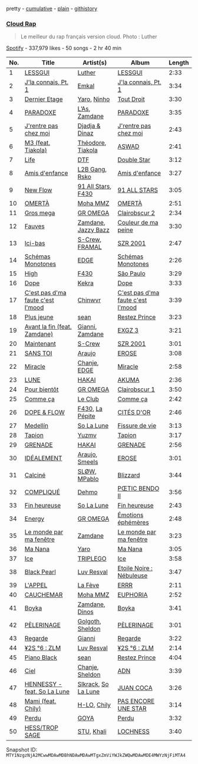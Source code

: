 pretty - [cumulative](/playlists/cumulative/37i9dQZF1DX5jNEiuvPyWr.md) - [plain](/playlists/plain/37i9dQZF1DX5jNEiuvPyWr) - [githistory](https://github.githistory.xyz/mackorone/spotify-playlist-archive/blob/main/playlists/plain/37i9dQZF1DX5jNEiuvPyWr)

### [Cloud Rap](https://open.spotify.com/playlist/37i9dQZF1DX5jNEiuvPyWr)

> Le meilleur du rap français version cloud\. Photo : Luther

[Spotify](https://open.spotify.com/user/spotify) - 337,979 likes - 50 songs - 2 hr 40 min

| No. | Title | Artist(s) | Album | Length |
|---|---|---|---|---|
| 1 | [LESSGUI](https://open.spotify.com/track/7tcsRVgsBvGGL8h9BHN1uA) | [Luther](https://open.spotify.com/artist/712cOCN3mpraX2UOgUvdHW) | [LESSGUI](https://open.spotify.com/album/0sW9FAedveHh5b62T0eIoU) | 2:33 |
| 2 | [J'la connais, Pt\. 1](https://open.spotify.com/track/7qTRcNu0nqDyjM7cWofXqT) | [Emkal](https://open.spotify.com/artist/4ZPLdCBeYJBAjsLTWRcZEs) | [J'la connais, Pt\. 1](https://open.spotify.com/album/6CodUHcAHp1KsNY2zPyDKA) | 3:34 |
| 3 | [Dernier Etage](https://open.spotify.com/track/4cEmTY9s8re8z5Lg9u3uXH) | [Yaro](https://open.spotify.com/artist/09E5z6upwkmwTKX8LGQgMo), [Ninho](https://open.spotify.com/artist/6Te49r3A6f5BiIgBRxH7FH) | [Tout Droit](https://open.spotify.com/album/2wMNxWbAEvAiAuX6rPH5Ux) | 3:30 |
| 4 | [PARADOXE](https://open.spotify.com/track/1xLddYF8AeGunDqEXr4YIO) | [L’As](https://open.spotify.com/artist/3VTjgKLiBLDXWCigMpjFan), [Zamdane](https://open.spotify.com/artist/5CtPAGoxpJ4yLJLx6CSrO8) | [PARADOXE](https://open.spotify.com/album/44ax71MweuP0tuXzV9mgfh) | 3:35 |
| 5 | [J'rentre pas chez moi](https://open.spotify.com/track/1kqrfPAEFaOx33YHlYqQLa) | [Djadja & Dinaz](https://open.spotify.com/artist/5hREZP0zTQbTLkZ2M8RS4v) | [J'rentre pas chez moi](https://open.spotify.com/album/5MaykxZo8kzq0uYHgQXjqD) | 2:43 |
| 6 | [M3 \(feat\. Tiakola\)](https://open.spotify.com/track/0MkTS97rxyZjvzcWtoaFYe) | [Théodore](https://open.spotify.com/artist/1LVM8ye1ivMW71OmS264u2), [Tiakola](https://open.spotify.com/artist/3vUMXQ9kPnZAQkMkZZ7Hfh) | [ASWAD](https://open.spotify.com/album/0SZlUHqgkPZV8dwhD7EDZ6) | 2:41 |
| 7 | [Life](https://open.spotify.com/track/4IvUUwahzNnmLNx3Fy56BP) | [DTF](https://open.spotify.com/artist/37ioGUZGhKk7VjWIocx8kM) | [Double Star](https://open.spotify.com/album/2Kl8Lizlp50x23YlY2Yrau) | 3:12 |
| 8 | [Amis d'enfance](https://open.spotify.com/track/59XM6eXdRqsOo0q7e5I4dK) | [L2B Gang](https://open.spotify.com/artist/4hYxvgmTzS29XAXlo5adgM), [Rsko](https://open.spotify.com/artist/3L774tiJRvPmAS90pOLB44) | [Amis d'enfance](https://open.spotify.com/album/3hV1vkAYnO7afQjE5j15V2) | 3:27 |
| 9 | [New Flow](https://open.spotify.com/track/7wcvpuqOwffUGKXydc5Ngn) | [91 All Stars](https://open.spotify.com/artist/2NXFKDjgSuIyiUUH2PEVHG), [F430](https://open.spotify.com/artist/11ajgggOI6hGjR8CF53mhG) | [91 ALL STARS](https://open.spotify.com/album/67RktnRUQzkN9ZM8VAsakU) | 3:05 |
| 10 | [OMERTÀ](https://open.spotify.com/track/13eTAuzyWBzGOi6uM8712G) | [Moha MMZ](https://open.spotify.com/artist/13fQpdj4xMKM4gbQUcB00T) | [OMERTÀ](https://open.spotify.com/album/4ez5SqQc5JoMUYbVBvbmGj) | 2:51 |
| 11 | [Gros mega](https://open.spotify.com/track/1z1kLrnuYTLdXoSKWYE9Fy) | [GR OMEGA](https://open.spotify.com/artist/2OycTEXMkHcR33DNZ3BpVJ) | [Clairobscur 2](https://open.spotify.com/album/2JlgRagGV3G37C4Db5bPH1) | 2:34 |
| 12 | [Fauves](https://open.spotify.com/track/5lyKwmMB1nuU3jUrrIFI3Q) | [Zamdane](https://open.spotify.com/artist/5CtPAGoxpJ4yLJLx6CSrO8), [Jazzy Bazz](https://open.spotify.com/artist/0cMsSWXCY2Wag16luxN6fL) | [Couleur de ma peine](https://open.spotify.com/album/2N9IozZraUsmwNPd4k69YB) | 3:30 |
| 13 | [Ici\-bas](https://open.spotify.com/track/6AwuAiYCqeSWzbk4Vzcr3J) | [S\-Crew](https://open.spotify.com/artist/1HhXce8PpMmaKjBIWzAxWc), [FRAMAL](https://open.spotify.com/artist/392Bnlp5PrDQZgtr3OSG9T) | [SZR 2001](https://open.spotify.com/album/0rk3WWubPvymeQeb3R8n7s) | 2:47 |
| 14 | [Schémas Monotones](https://open.spotify.com/track/6cQrLizVUnTNQz5hNdnmIV) | [EDGE](https://open.spotify.com/artist/0ZCX1rGywF2LATUUCq0nOg) | [Schémas Monotones](https://open.spotify.com/album/6YZxi7O8YpLl1VIPZRS3zJ) | 2:26 |
| 15 | [High](https://open.spotify.com/track/4lpWpolbOCSrlEe9FN3G9F) | [F430](https://open.spotify.com/artist/11ajgggOI6hGjR8CF53mhG) | [São Paulo](https://open.spotify.com/album/7sBsoD0q8ZCKwoH8wM8Qfy) | 3:29 |
| 16 | [Dope](https://open.spotify.com/track/50Iv0gsXTFbPQnrtbkHK85) | [Kekra](https://open.spotify.com/artist/20pbz4TbpkBUr5JwYfGgPS) | [Dope](https://open.spotify.com/album/2cs5rAaux06NIbxlogq5Ek) | 3:33 |
| 17 | [C'est pas d'ma faute c'est l'mood](https://open.spotify.com/track/6Rze4VVS34G8jyume7rIgj) | [Chinwvr](https://open.spotify.com/artist/0FO41jGlT3izLX7oULFUlr) | [C'est pas d'ma faute c'est l'mood](https://open.spotify.com/album/4Frq8x9BsYMkWmYi2sPSKO) | 3:39 |
| 18 | [Plus jeune](https://open.spotify.com/track/1mWoxD27fEJ4scLSlBHEs3) | [sean](https://open.spotify.com/artist/7CxSejERLJhkuYRU6D1d8C) | [Restez Prince](https://open.spotify.com/album/0Vmsj0ANTL4CsFmXPHJadZ) | 3:23 |
| 19 | [Avant la fin \(feat\. Zamdane\)](https://open.spotify.com/track/19OckgD8qk3bmeT4xoJ3js) | [Gianni](https://open.spotify.com/artist/5W9ShLREoRMuXqSSYMeHqk), [Zamdane](https://open.spotify.com/artist/5CtPAGoxpJ4yLJLx6CSrO8) | [EXGZ 3](https://open.spotify.com/album/30B5XqJZhEp7nJutaeqqU3) | 3:21 |
| 20 | [Maintenant](https://open.spotify.com/track/7dqUEX8cUv22oiK6UHFZMn) | [S\-Crew](https://open.spotify.com/artist/1HhXce8PpMmaKjBIWzAxWc) | [SZR 2001](https://open.spotify.com/album/2kkaNm9FAqoUVhazyqobac) | 3:01 |
| 21 | [SANS TOI](https://open.spotify.com/track/447ZZY0MMCZcYcDVxWKwgn) | [Araujo](https://open.spotify.com/artist/6fiGkVkamTXnIymlLQcByP) | [EROSE](https://open.spotify.com/album/6KsyNUGlI8yH1u89W7XzKl) | 3:08 |
| 22 | [Miracle](https://open.spotify.com/track/7gLIgciyl0LiLeX7LXAACB) | [Chanje](https://open.spotify.com/artist/5BZQ1LKKtw3uu6NIJdlU4Y), [EDGE](https://open.spotify.com/artist/0ZCX1rGywF2LATUUCq0nOg) | [Miracle](https://open.spotify.com/album/3ApUvBtVEP475jtilOY4jy) | 2:58 |
| 23 | [LUNE](https://open.spotify.com/track/1k6EPZ5JuuNTOGhF7woAXz) | [HAKAI](https://open.spotify.com/artist/33v1e0a3iVU2BBzW3orMrN) | [AKUMA](https://open.spotify.com/album/4BBlqKe6wXcS1pijTZ1zMh) | 2:36 |
| 24 | [Pour bientôt](https://open.spotify.com/track/0qRS9WjPTtfwgR3iT8YZZl) | [GR OMEGA](https://open.spotify.com/artist/2OycTEXMkHcR33DNZ3BpVJ) | [Clairobscur 1](https://open.spotify.com/album/5nujvuksXeAXd0y7d3MWxa) | 3:50 |
| 25 | [Comme ça](https://open.spotify.com/track/1uBJsPHcyDfyg9wewkYUj7) | [Le Club](https://open.spotify.com/artist/4PlMVWxO3DGtAvMwbXgctQ) | [Comme ça](https://open.spotify.com/album/7GJ0cZpKrkJe8Kv52V2ur9) | 2:42 |
| 26 | [DOPE & FLOW](https://open.spotify.com/track/2xEtaNqgy2PogrwrY4GjuJ) | [F430](https://open.spotify.com/artist/11ajgggOI6hGjR8CF53mhG), [La Pépite](https://open.spotify.com/artist/2Ago4l6T5ldhK0qjc9iSvV) | [CITÉS D'OR](https://open.spotify.com/album/0SHzFt4bn69jklshAtcDu3) | 2:46 |
| 27 | [Medellín](https://open.spotify.com/track/5A6krUMRdMEHE2XT1qaBFB) | [So La Lune](https://open.spotify.com/artist/4ZW7BptOWzjNFLEqRiNCT7) | [Fissure de vie](https://open.spotify.com/album/1jDCzsViwRa0trfppiwWTC) | 3:13 |
| 28 | [Tapion](https://open.spotify.com/track/2vHzw04q8IL0wRKJmBDocw) | [Yuzmv](https://open.spotify.com/artist/1cYA2rnKwpVYe9iVH3Djjm) | [Tapion](https://open.spotify.com/album/0aOEqCwX0R9fr9vpdXIdEA) | 3:17 |
| 29 | [GRENADE](https://open.spotify.com/track/0WZ7TQn8MJnzRxKdxWlpdN) | [HAKAI](https://open.spotify.com/artist/33v1e0a3iVU2BBzW3orMrN) | [GRENADE](https://open.spotify.com/album/2CW4ULev9mQurLEpFHdovg) | 2:56 |
| 30 | [IDÉALEMENT](https://open.spotify.com/track/5fAfsSObe2skdyhzbX7hjJ) | [Araujo](https://open.spotify.com/artist/6fiGkVkamTXnIymlLQcByP), [Smeels](https://open.spotify.com/artist/6FyY3mlFrDdKUX35GrzeOZ) | [EROSE](https://open.spotify.com/album/6KsyNUGlI8yH1u89W7XzKl) | 3:01 |
| 31 | [Calciné](https://open.spotify.com/track/1FSDo0QfL9gQh32MxzqsZO) | [SLØW](https://open.spotify.com/artist/6jPpTPMBhULm8sukMmyrTW), [MPablo](https://open.spotify.com/artist/4Pmp4phME9ksNwnpPHumHU) | [Blizzard](https://open.spotify.com/album/49sFNtfB0KYvor4eL1yBJY) | 3:44 |
| 32 | [COMPLIQUÉ](https://open.spotify.com/track/0OTmlCY3Ufhkjl5pmtlZXt) | [Dehmo](https://open.spotify.com/artist/5oM4ylX9mgzyzDD6yYPUal) | [PŒTIC BENDO II](https://open.spotify.com/album/56VCAtiAOS6dDVfxuP8eeT) | 3:56 |
| 33 | [Fin heureuse](https://open.spotify.com/track/2xIaxSN4uWp84jqXmk9DYn) | [So La Lune](https://open.spotify.com/artist/4ZW7BptOWzjNFLEqRiNCT7) | [Fin heureuse](https://open.spotify.com/album/5KcQvszp8wKRp1k9fHXR12) | 2:43 |
| 34 | [Energy](https://open.spotify.com/track/3nN9fK77Fd7UvVKngaNSpE) | [GR OMEGA](https://open.spotify.com/artist/2OycTEXMkHcR33DNZ3BpVJ) | [Émotions éphémères](https://open.spotify.com/album/7Kj4sIbP6sLyLLOVyzpt31) | 2:48 |
| 35 | [Le monde par ma fenêtre](https://open.spotify.com/track/34gqAsUuzda4ctvmjcv3Kl) | [Zamdane](https://open.spotify.com/artist/5CtPAGoxpJ4yLJLx6CSrO8) | [Le monde par ma fenêtre](https://open.spotify.com/album/1wfDHmjYJOji4uln5Ep65z) | 3:23 |
| 36 | [Ma Nana](https://open.spotify.com/track/5gbxLiDOBUTIEKpIxKMeNe) | [Yaro](https://open.spotify.com/artist/09E5z6upwkmwTKX8LGQgMo) | [Ma Nana](https://open.spotify.com/album/5incGx0xEG2Hh6SlBZjAZP) | 3:05 |
| 37 | [Ice](https://open.spotify.com/track/6voLrF6LT0p8ptDqAjaGKN) | [TRIPLEGO](https://open.spotify.com/artist/6cDxDe1MWGgUcNVVdxhCN2) | [Ice](https://open.spotify.com/album/3944ZTzAv3KanHuif2iIwc) | 3:58 |
| 38 | [Black Pearl](https://open.spotify.com/track/1cNLTTuobJoTEQI4lhqZuS) | [Luv Resval](https://open.spotify.com/artist/5l8WyvJ50fdSghK2ySNq1y) | [Etoile Noire : Nébuleuse](https://open.spotify.com/album/2ckXqM9XfrPuuKnN39oRvw) | 3:47 |
| 39 | [L'APPEL](https://open.spotify.com/track/32vCnWdVuYCRhwGJglDMae) | [La Fève](https://open.spotify.com/artist/2sBKOwN0fSjx39VtL2WpjJ) | [ERRR](https://open.spotify.com/album/33YFTG260lyzS3THXtwyq7) | 2:11 |
| 40 | [CAUCHEMAR](https://open.spotify.com/track/7mknKRrpy73QgsaWM3vGsA) | [Moha MMZ](https://open.spotify.com/artist/13fQpdj4xMKM4gbQUcB00T) | [EUPHORIA](https://open.spotify.com/album/4xm2fWDB7cNXUsrZRBdCit) | 2:52 |
| 41 | [Boyka](https://open.spotify.com/track/5sEaPVHq9bCxFaz0W2poeC) | [Zamdane](https://open.spotify.com/artist/5CtPAGoxpJ4yLJLx6CSrO8), [Dinos](https://open.spotify.com/artist/1QPdp5duV6lV4XINCzjwQ2) | [Boyka](https://open.spotify.com/album/652TTQxvvWs3BIOUGY5q4d) | 3:41 |
| 42 | [PÈLERINAGE](https://open.spotify.com/track/0tvP9GO0Rfr8ft3GU0aIGA) | [Golgoth](https://open.spotify.com/artist/6YPGhj88VOEmQ6e9qTotvA), [Sheldon](https://open.spotify.com/artist/6162ZDzd0LT28Lxdj52jjK) | [PÈLERINAGE](https://open.spotify.com/album/3SFxtJqFRhpFnfzu3LI7Ih) | 3:01 |
| 43 | [Regarde](https://open.spotify.com/track/3RXZRxhbPDL6B6gt59FO8m) | [Gianni](https://open.spotify.com/artist/5W9ShLREoRMuXqSSYMeHqk) | [Regarde](https://open.spotify.com/album/223Z3aR3oXho7do2t6IPeY) | 3:22 |
| 44 | [¥2S °6 : ZLM](https://open.spotify.com/track/2gVBlMRlzAPjt6e4oljra4) | [Luv Resval](https://open.spotify.com/artist/5l8WyvJ50fdSghK2ySNq1y) | [¥2S °6 : ZLM](https://open.spotify.com/album/0lJUtwW9eGdcbJYswcujWa) | 2:14 |
| 45 | [Piano Black](https://open.spotify.com/track/0MRPmZVCxKAf5HSaglBoDV) | [sean](https://open.spotify.com/artist/7CxSejERLJhkuYRU6D1d8C) | [Restez Prince](https://open.spotify.com/album/0Vmsj0ANTL4CsFmXPHJadZ) | 4:04 |
| 46 | [Ciel](https://open.spotify.com/track/6k9hppqOss0k5rkHILHbsx) | [Chanje](https://open.spotify.com/artist/5BZQ1LKKtw3uu6NIJdlU4Y), [Sheldon](https://open.spotify.com/artist/6162ZDzd0LT28Lxdj52jjK) | [ADN](https://open.spotify.com/album/4IykJKeBlpC7MQaAaHRqA6) | 3:39 |
| 47 | [HENNESSY \- feat\. So La Lune](https://open.spotify.com/track/1oxV0rnPtUwKJUWooSIdFv) | [Slkrack](https://open.spotify.com/artist/10puYSSj5YS2rMO7euRJ85), [So La Lune](https://open.spotify.com/artist/4ZW7BptOWzjNFLEqRiNCT7) | [JUAN COCA](https://open.spotify.com/album/21PfuyzRJkPwHiv9UL4Ev1) | 3:26 |
| 48 | [Mami \(feat\. Chily\)](https://open.spotify.com/track/6WEz8nj3m2CfFUidjIKamm) | [H\-LO](https://open.spotify.com/artist/0Jb7Eilus8BTQdmRVupCeV), [Chily](https://open.spotify.com/artist/0mnNM5o7vtxo3ivC7Tmoah) | [PAS ENCORE UNE STAR](https://open.spotify.com/album/1xV4ofPWx0eeligHNeBGHc) | 3:14 |
| 49 | [Perdu](https://open.spotify.com/track/2YPxuRn3QTh4vQ6Qfh2EpG) | [GOYA](https://open.spotify.com/artist/2qq8zPVsSnIZqvmG09oFRr) | [Perdu](https://open.spotify.com/album/0TPzjKqIXdyoxIeSlmXA1y) | 3:32 |
| 50 | [HESS/TROP SAGE](https://open.spotify.com/track/39NfiKDxQInyGabWf3dCJo) | [STU](https://open.spotify.com/artist/12rFc3DT9cVWUrbCaVcVHL), [Khali](https://open.spotify.com/artist/0rqQfmTWtmxzlrNmnruQXS) | [LOCHNESS](https://open.spotify.com/album/6Ff3MekKzKcG9MOG97cFXp) | 3:40 |

Snapshot ID: `MTY1NzgzNjA2MCwwMDAwMDBhNDAwMDAwMTgxZmViYWJkZWQwMDAwMDE4MWYzNjFiMTA4`
